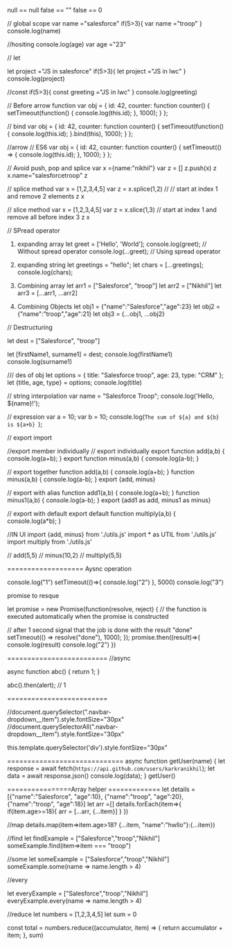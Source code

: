 null == null
false == ""
false == 0

// global scope
var name ="salesforce"
if(5>3){
    var name ="troop"
}
console.log(name)



//hositing
console.log(age)
var age ="23"

// let 

let project ="JS in salesforce"
if(5>3){
    let project ="JS in lwc"
}
console.log(project)

//const 
if(5>3){
    const greeting ="JS in lwc"
}
console.log(greeting)

// Before arrow function
var obj = {
  id: 42,
  counter: function counter() {
    setTimeout(function() {
      console.log(this.id);
    }, 1000);
  }
};

// bind
var obj = {
  id: 42,
  counter: function counter() {
    setTimeout(function() {
      console.log(this.id);
    }.bind(this), 1000);
  }
};

//arrow
// ES6
var obj = {
  id: 42,
  counter: function counter() {
    setTimeout(() => {
      console.log(this.id);
    }, 1000);
  }
};

// Avoid push, pop and splice
var x ={name:"nikhil"}
var z = []
z.push(x)
z
x.name="salesforcetroop"
z

// splice method 
var x = [1,2,3,4,5]
var z = x.splice(1,2) // // start at index 1 and remove 2 elements
z
x

// slice method 
var x = [1,2,3,4,5]
var z = x.slice(1,3) // start at index 1 and remove all before index 3
z
x


// SPread operator
1. expanding array
let greet = ['Hello', 'World'];
console.log(greet); // Without spread operator
console.log(...greet); // Using spread operator

2. expanding string
let greetings = "hello";
let chars = [...greetings];
console.log(chars);

3. Combining array
let arr1 = ["Salesforce", "troop"]
let arr2 = ["Nikhil"]
let arr3 = [...arr1, ...arr2]

4.  Combining Objects
let obj1 = {"name":"Salesforce","age":23}
let obj2 = {"name":"troop","age":21}
let obj3 = {...obj1, ...obj2}

// Destructuring

let dest = ["Salesforce", "troop"]

let [firstName1, surname1] = dest;
console.log(firstName1)
console.log(surname1)

/// des of obj
let options = {
  title: "Salesforce troop",
  age: 23,
  type: "CRM"
};
let {title, age, type} = options;
console.log(title)

// string interpolation
var name = "Salesforce Troop";
console.log('Hello, ${name}!');

// expression
var a = 10;
var b = 10;
console.log(`The sum of ${a} and ${b} is ${a+b} `);


// export import

//export member individually
// export individually
export function add(a,b) {
  console.log(a+b);
}
export function minus(a,b) {
  console.log(a-b);
}

// export together
function add(a,b) {
  console.log(a+b);
}
function minus(a,b) {
  console.log(a-b);
}
export {add, minus}

// export with alias
function add1(a,b) {
  console.log(a+b);
}
function minus1(a,b) {
  console.log(a-b);
}
export {add1 as add, minus1 as minus}

// export with default
export default function multiply(a,b) {
  console.log(a*b);
}


 //IN UI
import {add, minus} from './utils.js'
import * as UTIL from './utils.js'
import multiply from './utils.js'

 //    add(5,5)
//  minus(10,2)
// multiply(5,5)


===================
Aysnc operation 

console.log("1")
setTimeout(()=>{
console.log("2")
}, 5000)
console.log("3")

promise to resque

let promise = new Promise(function(resolve, reject) {
  // the function is executed automatically when the promise is constructed

  // after 1 second signal that the job is done with the result "done"
  setTimeout(() => resolve("done"), 1000);
});
promise.then((result)=>{
    console.log(result)
    console.log("2")
})


=========================
//async

async function abc() {
  return 1;
}

abc().then(alert); // 1

=========================

//document.querySelector(".navbar-dropdown__item").style.fontSize="30px"
//document.querySelectorAll(".navbar-dropdown__item").style.fontSize="30px"

this.template.querySelector('div').style.fontSize="30px"

=============================
async function getUser(name) 
{
  let response = await fetch(`https://api.github.com/users/karkranikhil`);
  let data = await response.json()
  console.log(data);
}
getUser()


================Array helper =============
let details =[{"name":"Salesforce", "age":10}, {"name":"troop", "age":20}, {"name":"troop", "age":18}]
let arr =[]
details.forEach(item=>{
    if(item.age>=18){
        arr = [...arr, {...item}]
    }
})

//map
details.map(item=>item.age>18? {...item, "name":"hwllo"}:{...item})


//find
let findExample = ["Salesforce","troop","Nikhil"]
someExample.find(item=>item === "troop")

//some 
let someExample = ["Salesforce","troop","Nikhil"]
someExample.some(name => name.length > 4)


//every 

let everyExample = ["Salesforce","troop","Nikhil"]
everyExample.every(name => name.length > 4)



//reduce
let numbers = [1,2,3,4,5]
let sum = 0

const total = numbers.reduce((accumulator, item) => {
  return accumulator + item;
}, sum)